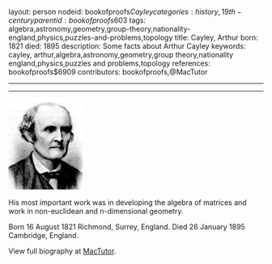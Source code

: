 layout: person
nodeid: bookofproofs$Cayley
categories: history,19th-century
parentid: bookofproofs$603
tags: algebra,astronomy,geometry,group-theory,nationality-england,physics,puzzles-and-problems,topology
title: Cayley, Arthur
born: 1821
died: 1895
description: Some facts about Arthur Cayley
keywords: cayley, arthur,algebra,astronomy,geometry,group theory,nationality england,physics,puzzles and problems,topology
references: bookofproofs$6909
contributors: bookofproofs,@MacTutor

---


---

![Cayley.jpg](https://github.com/bookofproofs/bookofproofs.github.io/blob/main/_sources/_assets/images/portraits/Cayley.jpg?raw=true)

His most important work was in developing the algebra of matrices and work in non-euclidean and n-dimensional geometry.

Born 16 August 1821 Richmond, Surrey, England. Died 26 January 1895 Cambridge, England.


View full biography at [MacTutor](https://mathshistory.st-andrews.ac.uk/Biographies/Cayley/).